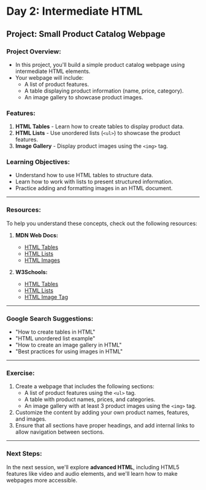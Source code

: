 # Day 2: Intermediate HTML

## Project: Small Product Catalog Webpage

### Project Overview:
- In this project, you'll build a simple product catalog webpage using intermediate HTML elements.
- Your webpage will include:
  - A list of product features.
  - A table displaying product information (name, price, category).
  - An image gallery to showcase product images.

### Features:
1. **HTML Tables** - Learn how to create tables to display product data.
2. **HTML Lists** - Use unordered lists (`<ul>`) to showcase the product features.
3. **Image Gallery** - Display product images using the `<img>` tag.

### Learning Objectives:
- Understand how to use HTML tables to structure data.
- Learn how to work with lists to present structured information.
- Practice adding and formatting images in an HTML document.

---

### Resources:
To help you understand these concepts, check out the following resources:

1. **MDN Web Docs:**
   - [HTML Tables](https://developer.mozilla.org/en-US/docs/Web/HTML/Element/table)
   - [HTML Lists](https://developer.mozilla.org/en-US/docs/Web/HTML/Element/ul)
   - [HTML Images](https://developer.mozilla.org/en-US/docs/Web/HTML/Element/img)

2. **W3Schools:**
   - [HTML Tables](https://www.w3schools.com/html/html_tables.asp)
   - [HTML Lists](https://www.w3schools.com/html/html_lists.asp)
   - [HTML Image Tag](https://www.w3schools.com/html/html_images.asp)

---

### Google Search Suggestions:
- "How to create tables in HTML"
- "HTML unordered list example"
- "How to create an image gallery in HTML"
- "Best practices for using images in HTML"

---

### Exercise:
1. Create a webpage that includes the following sections:
   - A list of product features using the `<ul>` tag.
   - A table with product names, prices, and categories.
   - An image gallery with at least 3 product images using the `<img>` tag.
2. Customize the content by adding your own product names, features, and images.
3. Ensure that all sections have proper headings, and add internal links to allow navigation between sections.

---

### Next Steps:
In the next session, we'll explore **advanced HTML**, including HTML5 features like video and audio elements, and we'll learn how to make webpages more accessible.
